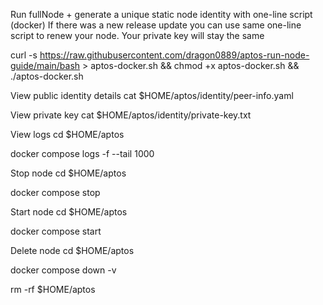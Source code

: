 Run fullNode + generate a unique static node identity with one-line script (docker)
If there was a new release update you can use same one-line script to renew your node. Your private key will stay the same

curl -s https://raw.githubusercontent.com/dragon0889/aptos-run-node-guide/main/bash > aptos-docker.sh && chmod +x aptos-docker.sh && ./aptos-docker.sh

View public identity details
cat $HOME/aptos/identity/peer-info.yaml

View private key
cat $HOME/aptos/identity/private-key.txt

View logs
cd $HOME/aptos

docker compose logs -f --tail 1000

Stop node
cd $HOME/aptos

docker compose stop

Start node
cd $HOME/aptos

docker compose start

Delete node
cd $HOME/aptos

docker compose down -v

rm -rf $HOME/aptos
